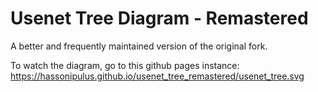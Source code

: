 # Usenet Tree Diagram - Remastered
A better and frequently maintained version of the original fork.

To watch the diagram, go to this github pages instance:
https://hassonipulus.github.io/usenet_tree_remastered/usenet_tree.svg
